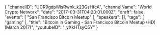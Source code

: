 {
    "channelID": "UCR9gdpWisRwnk_k23GsHfcA",
    "channelName": "World Crypto Network",
    "date": "2017-03-31T04:20:01.000Z",
    "draft": false,
    "events": [
        "San Francisco Bitcoin Meetup"
    ],
    "speakers": [],
    "tags": [
        "gaming"
    ],
    "title": "Bitcoin in Gaming - San Francisco Bitcoin Meetup (HD) (March 2017)",
    "youtubeID": "_yXkHTsyC5Y"
}

